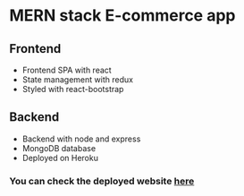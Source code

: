 # MERN stack E-commerce app

## Frontend

- Frontend SPA with react
- State management with redux
- Styled with react-bootstrap

## Backend

- Backend with node and express
- MongoDB database
- Deployed on Heroku

### You can check the deployed website [here](https://gunil-proshop.herokuapp.com/)
